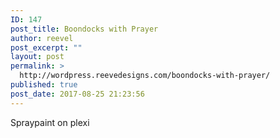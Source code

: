 ```yaml
---
ID: 147
post_title: Boondocks with Prayer
author: reevel
post_excerpt: ""
layout: post
permalink: >
  http://wordpress.reevedesigns.com/boondocks-with-prayer/
published: true
post_date: 2017-08-25 21:23:56
---
```

Spraypaint on plexi